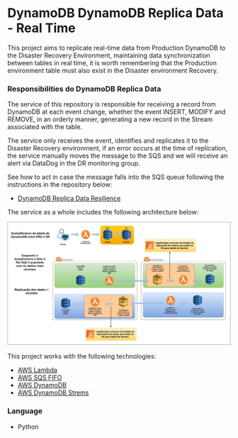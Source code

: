# DynamoDB DynamoDB Replica Data - Real Time

This project aims to replicate real-time data from Production DynamoDB to the Disaster Recovery Environment, maintaining data synchronization between tables in real time, it is worth remembering that the Production environment table must also exist in the Disaster environment Recovery.

### Responsibilities do DynamoDB Replica Data 

The service of this repository is responsible for receiving a record from DynamoDB at each event change, whether the event INSERT, MODIFY and REMOVE, in an orderly manner, generating a new record in the Stream associated with the table.

The service only receives the event, identifies and replicates it to the Disaster Recovery environment, if an error occurs at the time of replication, the service manually moves the message to the SQS and we will receive an alert via DataDog in the DR monitoring group.

See how to act in case the message falls into the SQS queue following the instructions in the repository below:

- [DynamoDB Replica Data Resilience](https://github.com/jeffersonrodrigues92/dynamodb-stream-sender-resilience)

The service as a whole includes the following architecture below:

![alt text](https://github.com/jeffersonrodrigues92/dynamodb-stream-sender/blob/master/arquitetura.jpeg)

This project works with the following technologies:

- [AWS Lambda](https://docs.aws.amazon.com/lambda/)
- [AWS SQS FIFO](https://docs.aws.amazon.com/sqs/)
- [AWS DynamoDB](https://docs.aws.amazon.com/dynamodb/)
- [AWS DynamoDB Strems](https://docs.aws.amazon.com/dynamodb/)

### Language

- Python